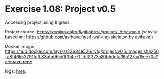 # Exercise 1.08: Project v0.5

Accessing project using Ingress.

Project source: https://version.aalto.fi/gitlab/rvl/project/-/tree/main
(heavily based on: https://github.com/avihavai/wsd-walking-skeleton by avihavai)

Docker image:
https://hub.docker.com/layers/236346526/rvlq/project/v0.5/images/sha256-a8f46b53791fcfb33afa06cb1ff94c71fcb3f373a80b5defa38a127aa15ee70a?context=repo

logs:
[here](./e108.txt).

